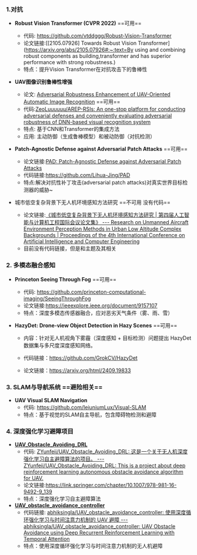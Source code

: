 ### 1.对抗

- **Robust Vision Transformer (CVPR 2022)** ==可用==
  - 代码: https://github.com/vtddggg/Robust-Vision-Transformer
  - 论文链接:[[2105.07926\] Towards Robust Vision Transformer](https://arxiv.org/abs/2105.07926#:~:text=By using and combining robust components as building,transformer and has superior performance with strong robustness.)
  - 特点：提升Vision Transformer在对抗攻击下的鲁棒性

- **UAV图像识别鲁棒性增强**
  - 论文: [Adversarial Robustness Enhancement of UAV-Oriented Automatic Image Recognition](https://www.mdpi.com/2072-4292/15/12/3007) ==可用==
  - 代码:[ZeoLuuuuuu/AREP-RSIs: An one-stop platform for conducting adversarial defenses and conveniently evaluating adversarial robustness of DNN-based visual recognition system](https://github.com/ZeoLuuuuuu/AREP-RSIs)
  - 特点: 基于CNN和Transformer的集成方法
  - 应用: 主动防御（生成鲁棒模型）和被动防御（对抗检测）
- **Patch-Agnostic Defense against Adversarial Patch Attacks** ==可用==
  - 论文链接:[PAD: Patch-Agnostic Defense against Adversarial Patch Attacks](https://arxiv.org/html/2404.16452)
  - 代码链接:https://github.com/Lihua-Jing/PAD
  - 特点:解决对抗性补丁攻击(adversarial patch attacks)对真实世界目标检测器的威胁~
- 城市低空复杂背景下无人机环境感知方法研究 ==不可用 没有代码==
  - 论文链接:[《城市低空复杂背景下无人机环境感知方法研究 | 第四届人工智能与计算机工程国际会议论文集》 --- Research on Unmanned Aircraft Environment Perception Methods in Urban Low Altitude Complex Backgrounds | Proceedings of the 4th International Conference on Artificial Intelligence and Computer Engineering](https://dl.acm.org/doi/abs/10.1145/3652628.3652817)
  - 目前没有代码链接，但是和主题及其相关

### 2. **多模态融合感知**
- **Princeton Seeing Through Fog**  ==可用==
  - 代码: https://github.com/princeton-computational-imaging/SeeingThroughFog
  - 论文链接:https://ieeexplore.ieee.org/document/9157107
  - 特点：深度多模态传感器融合，应对恶劣天气条件（雾、雨、雪）

- **HazyDet: Drone‑view Object Detection in Hazy Scenes** ==可用==

  - 内容：针对无人机视角下雾霾（深度感知 + 目标检测）问题提出 HazyDet 数据集与多尺度深度感知网络。

  - 代码链接：https://github.com/GrokCV/HazyDet

  - 论文链接：https://arxiv.org/html/2409.19833

### 3. **SLAM与导航系统**       ==避险相关==
- **UAV Visual SLAM Navigation**
  - 代码: https://github.com/IeiuniumLux/Visual-SLAM
  - 特点：基于视觉的SLAM自主导航，包含障碍物检测和避障

### 4. **深度强化学习避障项目**
- **[UAV_Obstacle_Avoiding_DRL](https://github.com/ZYunfeii/UAV_Obstacle_Avoiding_DRL)**
  - 代码: [ZYunfeii/UAV_Obstacle_Avoiding_DRL: 这是一个关于无人机深度强化学习自主避障算法的项目。 --- ZYunfeii/UAV_Obstacle_Avoiding_DRL: This is a project about deep reinforcement learning autonomous obstacle avoidance algorithm for UAV.](https://github.com/ZYunfeii/UAV_Obstacle_Avoiding_DRL)
  - 论文链接:https://link.springer.com/chapter/10.1007/978-981-16-9492-9_139
  - 特点：深度强化学习自主避障算法
- **[UAV_obstacle_avoidance_controller](https://github.com/abhiksingla/UAV_obstacle_avoidance_controller)**
  - 代码链接: [abhiksingla/UAV_obstacle_avoidance_controller: 使用深度循环强化学习与时间注意力机制的 UAV 避障 --- abhiksingla/UAV_obstacle_avoidance_controller: UAV Obstacle Avoidance using Deep Recurrent Reinforcement Learning with Temporal Attention](https://github.com/abhiksingla/UAV_obstacle_avoidance_controller)
  - 特点：使用深度循环强化学习与时间注意力机制的无人机避障
